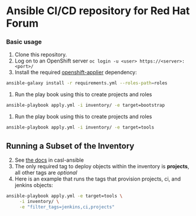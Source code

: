# Ansible CI/CD repository for Red Hat Forum

### Basic usage

1. Clone this repository.
1. Log on to an OpenShift server `oc login -u <user> https://<server>:<port>/`
1. Install the required [openshift-applier](https://github.com/redhat-cop/openshift-applier) dependency:
```bash
ansible-galaxy install -r requirements.yml --roles-path=roles
```
1. Run the play book using this to create projects and roles
```bash
ansible-playbook apply.yml -i inventory/ -e target=bootstrap
```
1. Run the play book using this to create projects and roles
```bash
ansible-playbook apply.yml -i inventory/ -e target=tools
```

## Running a Subset of the Inventory

2. See [the docs](https://github.com/redhat-cop/casl-ansible/tree/master/roles/openshift-applier#filtering-content-based-on-tags) in casl-ansible
2. The only required tag to deploy objects within the inventory is **projects**, all other tags are *optional*
2. Here is an example that runs the tags that provision projects, ci, and jenkins objects:
```bash
ansible-playbook apply.yml -e target=tools \
     -i inventory/ \
     -e "filter_tags=jenkins,ci,projects"
```

